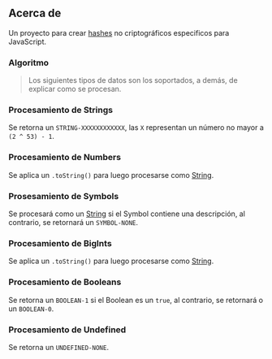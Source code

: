 ## Acerca de

Un proyecto para crear [hashes](https://en.wikipedia.org/wiki/Hash_function) no criptográficos especificos para JavaScript.

### Algoritmo

> Los siguientes tipos de datos son los soportados, a demás, de explicar como se procesan.

### Procesamiento de Strings

Se retorna un `STRING-XXXXXXXXXXXX`, las `X` representan un número no mayor a `(2 ^ 53) - 1`.

### Procesamiento de Numbers

Se aplica un `.toString()` para luego procesarse como [String](https://github.com/theMarzon/hash.ky/blob/main/readme-old.md#procesamiento-de-strings).

### Prosesamiento de Symbols

Se procesará como un [String](https://github.com/theMarzon/hash.ky/blob/main/readme-old.md#procesamiento-de-strings) si el Symbol contiene una descripción, al contrario, se retornará un `SYMBOL-NONE`.

### Procesamiento de BigInts

Se aplica un `.toString()` para luego procesarse como [String](https://github.com/theMarzon/hash.ky/blob/main/readme-old.md#procesamiento-de-strings).

### Procesamiento de Booleans

Se retorna un `BOOLEAN-1` si el Boolean es un `true`, al contrario, se retornará o un `BOOLEAN-0`.

### Procesamiento de Undefined

Se retorna un `UNDEFINED-NONE`.

